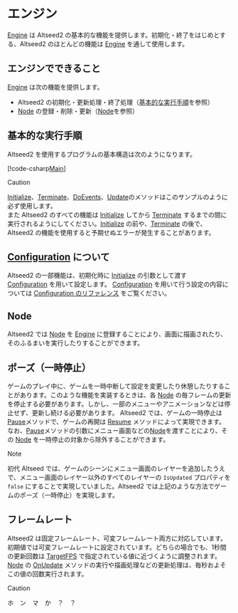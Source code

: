 # エンジン

[Engine](xref:Altseed.Engine) は Altseed2 の基本的な機能を提供します。初期化・終了をはじめとする、Altseed2 のほとんどの機能は [Engine](xref:Altseed.Engine) を通して使用します。

## エンジンでできること

[Engine](xref:Altseed.Engine) は次の機能を提供します。

* Altseed2 の初期化・更新処理・終了処理（[基本的な実行手順](#基本的な実行手順)を参照）
* [Node](xref:Altseed.Node) の登録・削除・更新（[Node](#Node)を参照）

<!-- TODO:残り書く -->


## 基本的な実行手順

Altseed2 を使用するプログラムの基本構造は次のようになります。

[!code-csharp[Main](Empty.cs)]

> [!CAUTION]
> [Initialize](xref:Altseed.Engine.Initialize(System.String,System.Int32,System.Int32,Altseed.Configuration))、[Terminate](xref:Altseed.Engine.Terminate)、[DoEvents](xref:Altseed.Engine.DoEvents)、[Update](xref:Altseed.Engine.Update)のメソッドはこのサンプルのように必ず使用します。  
> また Altseed2 のすべての機能は [Initialize](xref:Altseed.Engine.Initialize(System.String,System.Int32,System.Int32,Altseed.Configuration)) してから [Terminate](xref:Altseed.Engine.Terminate) するまでの間に実行されるようにしてください。[Initialize](xref:Altseed.Engine.Initialize(System.String,System.Int32,System.Int32,Altseed.Configuration)) の前や、[Terminate](xref:Altseed.Engine.Terminate) の後で、Altseed2 の機能を使用すると予期せぬエラーが発生することがあります。


## [Configuration](xref:Altseed.Configuration) について

Altseed2 の一部機能は、初期化時に [Initialize](xref:Altseed.Engine.Initialize(System.String,System.Int32,System.Int32,Altseed.Configuration)) の引数として渡す　[Configuration](xref:Altseed.Configuration) を用いて設定します。 [Configuration](xref:Altseed.Configuration) を用いて行う設定の内容については [Configuration のリファレンス](xref:Altseed.Configuration) をご覧ください。

## Node

Altseed2 では [Node](xref:Altseed.Node) を [Engine](xref:Altseed.Engine) に登録することにより、画面に描画されたり、そのふるまいを実行したりすることができます。

<!-- TODO:残り書く -->


## ポーズ（一時停止）

ゲームのプレイ中に、ゲームを一時中断して設定を変更したり休憩したりすることがあります。このような機能を実装するときは、各 [Node](xref:Altseed.Node) の毎フレームの更新を停止する必要があります。しかし、一部のメニューやアニメーションなどは停止せず、更新し続ける必要があります。 
Altseed2 では、ゲームの一時停止は [Pause](xref:Altseed.Engine.Pause(Altseed.Node))メソッドで、ゲームの再開は [Resume](xref:Altseed.Engine.Resume) メソッドによって実現できます。 なお、[Pause](xref:Altseed.Engine.Pause(Altseed.Node))メソッドの引数にメニュー画面などの[Node](xref:Altseed.Node)を渡すことにより、その [Node](xref:Altseed.Node) を一時停止の対象から除外することができます。

> [!NOTE]
> 初代 Altseed では、ゲームのシーンにメニュー画面のレイヤーを追加したうえで、メニュー画面のレイヤー以外のすべてのレイヤーの `IsUpdated` プロパティを `false` にすることで実現していました。Altseed2 では上記のような方法でゲームのポーズ（一時停止）を実現します。

## フレームレート

Altseed2 は固定フレームレート、可変フレームレート両方に対応しています。初期値では可変フレームレートに設定されています。どちらの場合でも、1秒間の更新回数は [TargetFPS](xref:Altseed.Engine.TargetFPS) で指定されている値に近づくように調整されます。[Node](xref:Altseed.Node) の [OnUpdate](xref:Altseed.Node.OnUpdate) メソッドの実行や描画処理などの更新処理は、毎秒およそこの値の回数実行されます。

<!-- TODO:残り書く -->

> [!CAUTION]
> ホ　ン　マ　か　？　？
